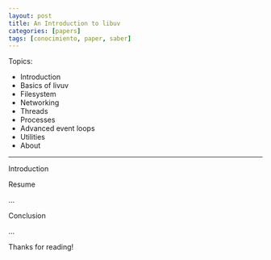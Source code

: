 ```yaml
---
layout: post
title: An Introduction to libuv
categories: [papers]
tags: [conocimiento, paper, saber]
---
```


<!--Resumen-->

Topics:

- Introduction
- Basics of livuv
- Filesystem
- Networking
- Threads
- Processes
- Advanced event loops
- Utilities
- About

---
<!--more-->

Introduction


Resume

...

Conclusion

...
  
Thanks for reading!
